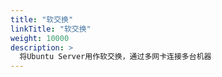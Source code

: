 ```yaml
---
title: "软交换"
linkTitle: "软交换"
weight: 10000
description: >
  将Ubuntu Server用作软交换，通过多网卡连接多台机器
---
```






